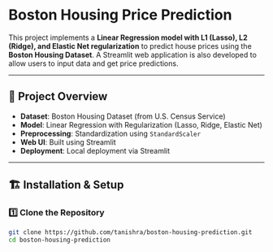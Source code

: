 # Boston Housing Price Prediction

This project implements a **Linear Regression model with L1 (Lasso), L2 (Ridge), and Elastic Net regularization** to predict house prices using the **Boston Housing Dataset**. A Streamlit web application is also developed to allow users to input data and get price predictions.

---

## 📌 **Project Overview**
- **Dataset**: Boston Housing Dataset (from U.S. Census Service)
- **Model**: Linear Regression with Regularization (Lasso, Ridge, Elastic Net)
- **Preprocessing**: Standardization using `StandardScaler`
- **Web UI**: Built using Streamlit
- **Deployment**: Local deployment via Streamlit

---

## 🏗 **Installation & Setup**

### **1️⃣ Clone the Repository**
```bash
git clone https://github.com/tanishra/boston-housing-prediction.git
cd boston-housing-prediction
